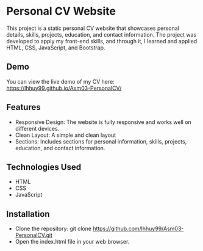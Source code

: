 # Personal CV Website

This project is a static personal CV website that showcases personal details, skills, projects, education, and contact information. The project was developed to apply my front-end skills, and through it, I learned and applied HTML, CSS, JavaScript, and Bootstrap.

## Demo

You can view the live demo of my CV here: https://lhhuy99.github.io/Asm03-PersonalCV/

## Features

- Responsive Design: The website is fully responsive and works well on different devices.
- Clean Layout: A simple and clean layout
- Sections: Includes sections for personal information, skills, projects, education, and contact information.

## Technologies Used

- HTML
- CSS
- JavaScript

## Installation

- Clone the repository: git clone https://github.com/lhhuy99/Asm03-PersonalCV.git
- Open the index.html file in your web browser.
